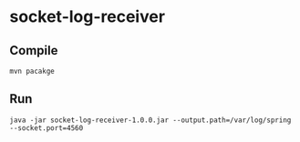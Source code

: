# socket-log-receiver

## Compile

```
mvn pacakge
```

## Run

```
java -jar socket-log-receiver-1.0.0.jar --output.path=/var/log/spring --socket.port=4560
```

